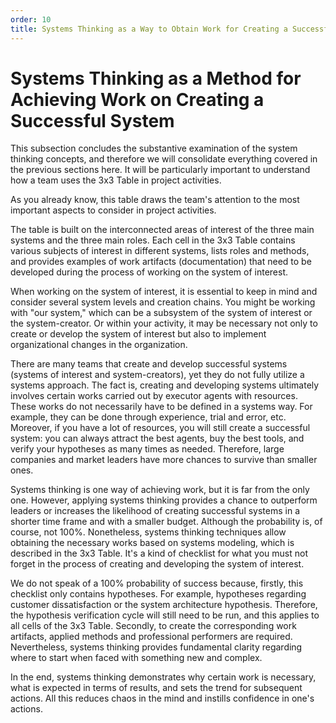 ```yaml
---
order: 10
title: Systems Thinking as a Way to Obtain Work for Creating a Successful System
---
```


# Systems Thinking as a Method for Achieving Work on Creating a Successful System

This subsection concludes the substantive examination of the system thinking concepts, and therefore we will consolidate everything covered in the previous sections here. It will be particularly important to understand how a team uses the 3x3 Table in project activities.

As you already know, this table draws the team's attention to the most important aspects to consider in project activities.

The table is built on the interconnected areas of interest of the three main systems and the three main roles. Each cell in the 3x3 Table contains various subjects of interest in different systems, lists roles and methods, and provides examples of work artifacts (documentation) that need to be developed during the process of working on the system of interest.

When working on the system of interest, it is essential to keep in mind and consider several system levels and creation chains. You might be working with "our system," which can be a subsystem of the system of interest or the system-creator. Or within your activity, it may be necessary not only to create or develop the system of interest but also to implement organizational changes in the organization.

There are many teams that create and develop successful systems (systems of interest and system-creators), yet they do not fully utilize a systems approach. The fact is, creating and developing systems ultimately involves certain works carried out by executor agents with resources. These works do not necessarily have to be defined in a systems way. For example, they can be done through experience, trial and error, etc. Moreover, if you have a lot of resources, you will still create a successful system: you can always attract the best agents, buy the best tools, and verify your hypotheses as many times as needed. Therefore, large companies and market leaders have more chances to survive than smaller ones.

Systems thinking is one way of achieving work, but it is far from the only one. However, applying systems thinking provides a chance to outperform leaders or increases the likelihood of creating successful systems in a shorter time frame and with a smaller budget. Although the probability is, of course, not 100%. Nonetheless, systems thinking techniques allow obtaining the necessary works based on systems modeling, which is described in the 3x3 Table. It's a kind of checklist for what you must not forget in the process of creating and developing the system of interest.

We do not speak of a 100% probability of success because, firstly, this checklist only contains hypotheses. For example, hypotheses regarding customer dissatisfaction or the system architecture hypothesis. Therefore, the hypothesis verification cycle will still need to be run, and this applies to all cells of the 3x3 Table. Secondly, to create the corresponding work artifacts, applied methods and professional performers are required. Nevertheless, systems thinking provides fundamental clarity regarding where to start when faced with something new and complex.

In the end, systems thinking demonstrates why certain work is necessary, what is expected in terms of results, and sets the trend for subsequent actions. All this reduces chaos in the mind and instills confidence in one's actions.